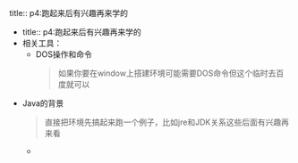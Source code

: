 title:: p4:跑起来后有兴趣再来学的

- title:: p4:跑起来后有兴趣再来学的
- 相关工具：
	- DOS操作和命令
	  > 如果你要在window上搭建环境可能需要DOS命令但这个临时去百度就可以
- Java的背景
  > 直接把环境先搞起来跑一个例子，比如jre和JDK关系这些后面有兴趣再来看
	-
